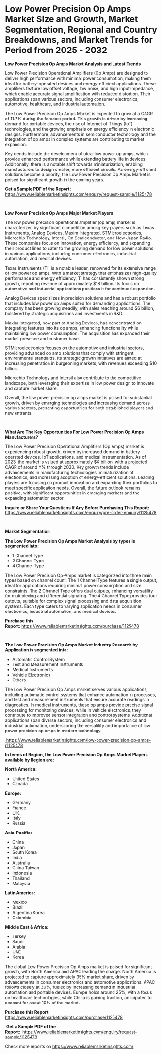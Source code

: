 <p><h1>Low Power Precision Op Amps Market Size and Growth, Market Segmentation, Regional and Country Breakdowns, and Market Trends for Period from 2025 -  2032</h1></p><p><strong>Low Power Precision Op Amps Market Analysis and Latest Trends</strong></p>
<p><p>Low Power Precision Operational Amplifiers (Op Amps) are designed to deliver high performance with minimal power consumption, making them ideal for battery-operated devices and energy-efficient applications. These amplifiers feature low offset voltage, low noise, and high input impedance, which enable accurate signal amplification with reduced distortion. Their applications span various sectors, including consumer electronics, automotive, healthcare, and industrial automation.</p><p>The Low Power Precision Op Amps Market is expected to grow at a CAGR of 11.7% during the forecast period. This growth is driven by increasing demand for portable devices, the rise of Internet of Things (IoT) technologies, and the growing emphasis on energy efficiency in electronic designs. Furthermore, advancements in semiconductor technology and the integration of op amps in complex systems are contributing to market expansion. </p><p>Key trends include the development of ultra-low power op amps, which provide enhanced performance while extending battery life in devices. Additionally, there is a notable shift towards miniaturization, enabling manufacturers to design smaller, more efficient circuits. As energy-efficient solutions become a priority, the Low Power Precision Op Amps Market is poised for significant growth in the coming years.</p></p>
<p><strong>Get a Sample PDF of the Report:&nbsp;</strong> <a href="https://www.reliablemarketinsights.com/enquiry/request-sample/1125478?utm_campaign=2285&utm_medium=2&utm_source=Github&utm_content=ia&utm_term=12022025&utm_id=low-power-precision-op-amps">https://www.reliablemarketinsights.com/enquiry/request-sample/1125478</a></p>
<p>&nbsp;</p>
<p><strong>Low Power Precision Op Amps Major Market Players</strong></p>
<p><p>The low power precision operational amplifier (op amp) market is characterized by significant competition among key players such as Texas Instruments, Analog Devices, Maxim Integrated, STMicroelectronics, Microchip Technology, Intersil, On Semiconductor, and New Japan Radio. These companies focus on innovation, energy efficiency, and expanding their product lines to cater to the growing demand for low power solutions in various applications, including consumer electronics, industrial automation, and medical devices.</p><p>Texas Instruments (TI) is a notable leader, renowned for its extensive range of low power op amps. With a market strategy that emphasizes high-quality performance and energy efficiency, TI has consistently shown strong growth, reporting revenue of approximately $18 billion. Its focus on automotive and industrial applications positions it for continued expansion.</p><p>Analog Devices specializes in precision solutions and has a robust portfolio that includes low power op amps suited for demanding applications. The company has been growing steadily, with sales reaching around $6 billion, bolstered by strategic acquisitions and investments in R&D.</p><p>Maxim Integrated, now part of Analog Devices, has concentrated on integrating features into its op amps, enhancing functionality while maintaining low power consumption. The acquisition has expanded their market presence and customer base.</p><p>STMicroelectronics focuses on the automotive and industrial sectors, providing advanced op amp solutions that comply with stringent environmental standards. Its strategic growth initiatives are aimed at increasing penetration in burgeoning markets, with revenues exceeding $10 billion.</p><p>Microchip Technology and Intersil also contribute to the competitive landscape, both leveraging their expertise in low power design to innovate and capture market share.</p><p>Overall, the low power precision op amps market is poised for substantial growth, driven by emerging technologies and increasing demand across various sectors, presenting opportunities for both established players and new entrants.</p></p>
<p>&nbsp;</p>
<p><strong>What Are The Key Opportunities For Low Power Precision Op Amps Manufacturers?</strong></p>
<p><p>The Low Power Precision Operational Amplifiers (Op Amps) market is experiencing robust growth, driven by increased demand in battery-operated devices, IoT applications, and medical instrumentation. As of 2023, the market is valued at approximately $X billion, with a projected CAGR of around Y% through 2030. Key growth trends include advancements in manufacturing technologies, miniaturization of electronics, and increasing adoption of energy-efficient solutions. Leading players are focusing on product innovation and expanding their portfolios to meet specific application needs. Overall, the future outlook remains positive, with significant opportunities in emerging markets and the expanding automation sector.</p></p>
<p><strong>Inquire or Share Your Questions If Any Before Purchasing This Report:</strong> <a href="https://www.reliablemarketinsights.com/enquiry/pre-order-enquiry/1125478?utm_campaign=2285&utm_medium=2&utm_source=Github&utm_content=ia&utm_term=12022025&utm_id=low-power-precision-op-amps">https://www.reliablemarketinsights.com/enquiry/pre-order-enquiry/1125478</a></p>
<p>&nbsp;</p>
<p><strong>Market Segmentation</strong></p>
<p><strong>The Low Power Precision Op Amps Market Analysis by types is segmented into:</strong></p>
<p><ul><li>1 Channel Type</li><li>2 Channel Type</li><li>4 Channel Type</li></ul></p>
<p><p>The Low Power Precision Op-Amps market is categorized into three main types based on channel count. The 1 Channel Type features a single output, ideal for applications requiring minimal power consumption and size constraints. The 2 Channel Type offers dual outputs, enhancing versatility for multiplexing and differential signaling. The 4 Channel Type provides four outputs, suitable for complex signal processing and data acquisition systems. Each type caters to varying application needs in consumer electronics, industrial automation, and medical devices.</p></p>
<p><strong>Purchase this Report:&nbsp;</strong><a href="https://www.reliablemarketinsights.com/purchase/1125478?utm_campaign=2285&utm_medium=2&utm_source=Github&utm_content=ia&utm_term=12022025&utm_id=low-power-precision-op-amps">https://www.reliablemarketinsights.com/purchase/1125478</a></p>
<p>&nbsp;</p>
<p><strong>The Low Power Precision Op Amps Market Industry Research by Application is segmented into:</strong></p>
<p><ul><li>Automatic Control System</li><li>Test and Measurement Instruments</li><li>Medical Instruments</li><li>Vehicle Electronics</li><li>Others</li></ul></p>
<p><p>The Low Power Precision Op Amps market serves various applications, including automatic control systems that enhance automation in processes, and test and measurement instruments that ensure accurate readings in diagnostics. In medical instruments, these op amps provide precise signal processing for monitoring devices, while in vehicle electronics, they contribute to improved sensor integration and control systems. Additional applications span diverse sectors, including consumer electronics and industrial automation, underscoring the versatility and importance of low power precision op amps in modern technology.</p></p>
<p><a href="https://www.reliablemarketinsights.com/low-power-precision-op-amps-r1125478?utm_campaign=2285&utm_medium=2&utm_source=Github&utm_content=ia&utm_term=12022025&utm_id=low-power-precision-op-amps">&nbsp;https://www.reliablemarketinsights.com/low-power-precision-op-amps-r1125478</a></p>
<p><strong>In terms of Region, the Low Power Precision Op Amps Market Players available by Region are:</strong></p>
<p>
    <p> <strong> North America: </strong>
        <ul>
            <li>United States</li>
            <li>Canada</li>
        </ul>
        </p> 
    <p> <strong> Europe: </strong>
        <ul>
            <li>Germany</li>
            <li>France</li>
            <li>U.K.</li>
            <li>Italy</li>
            <li>Russia</li>
        </ul>
        </p> 
    <p> <strong> Asia-Pacific: </strong>
        <ul>
            <li>China</li>
            <li>Japan</li>
            <li>South Korea</li>
            <li>India</li>
            <li>Australia</li>
            <li>China Taiwan</li>
            <li>Indonesia</li>
            <li>Thailand</li>
            <li>Malaysia</li>
        </ul>
        </p> 
    <p> <strong> Latin America: </strong>
        <ul>
            <li>Mexico</li>
            <li>Brazil</li>
            <li>Argentina Korea</li>
            <li>Colombia</li>
        </ul>
        </p> 
    <p> <strong> Middle East & Africa: </strong>
        <ul>
            <li>Turkey</li>
            <li>Saudi</li>
            <li>Arabia</li>
            <li>UAE</li>
            <li>Korea</li>
        </ul>
    </p>
    </p>
<p><p>The global Low Power Precision Op Amps market is poised for significant growth, with North America and APAC leading the charge. North America is projected to capture approximately 35% market share, driven by advancements in consumer electronics and automotive applications. APAC follows closely at 30%, fueled by increasing demand in industrial automation and portable devices. Europe holds around 25%, with a focus on healthcare technologies, while China is gaining traction, anticipated to account for about 10% of the market.</p></p>
<p><strong>Purchase this Report: </strong><a href="https://www.reliablemarketinsights.com/purchase/1125478?utm_campaign=2285&utm_medium=2&utm_source=Github&utm_content=ia&utm_term=12022025&utm_id=low-power-precision-op-amps">https://www.reliablemarketinsights.com/purchase/1125478</a></p>
<p>&nbsp;<strong>Get a Sample PDF of the Report:&nbsp;&nbsp;</strong><a href="https://www.reliablemarketinsights.com/enquiry/request-sample/1125478?utm_campaign=2285&utm_medium=2&utm_source=Github&utm_content=ia&utm_term=12022025&utm_id=low-power-precision-op-amps">https://www.reliablemarketinsights.com/enquiry/request-sample/1125478</a></p>
<p><strong></strong></p>
<p>Check more reports on <a href="https://www.reliablemarketinsights.com/?utm_campaign=2285&utm_medium=2&utm_source=Github&utm_content=ia&utm_term=12022025&utm_id=low-power-precision-op-amps">https://www.reliablemarketinsights.com/</a></p>